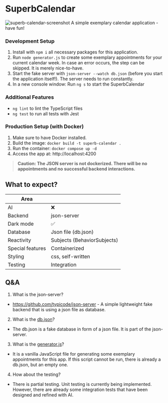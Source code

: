 # SuperbCalendar

![superb-calendar-screenshot](https://github.com/user-attachments/assets/e741daed-c2ff-4f88-894b-f990c1f82473)
A simple exemplary calendar application - have fun!

### Development Setup

1. Install with `npm i` all necessary packages for this application.
2. Run `node generator.js` to create some exemplary appointments for your current calendar week. In case an error occurs, the step can be skipped. It is merely nice-to-have.
3. Start the fake server with `json-server --watch db.json` (before you start the application itself!). The server needs to run constantly.
4. In a new console window: Run `ng s` to start the SuperbCalendar

### Additional Features

- `ng lint` to lint the TypeScript files
- `ng test` to run all tests with Jest

### Production Setup (with Docker)

1. Make sure to have Docker installed.
2. Build the image: `docker build -t superb-calendar .`
3. Run the container: `docker compose up -d`
4. Access the app at: http://localhost:4200

> **Caution: The JSON server is not dockerized. There will be no appointments and no successful backend interactions.**

## What to expect?

| Area             |                             |
|------------------|-----------------------------|
| AI               | ❌                           | 
| Backend          | json-server                 | 
| Dark mode        | ✅                           |
| Database         | Json file (db.json)         |
| Reactivity       | Subjects (BehaviorSubjects) |
| Special features | Containerized               |
| Styling          | css, self-written           |
| Testing          | Integration                 |

## Q&A

1. What is the json-server?

- https://github.com/typicode/json-server - A simple lightweight fake backend that is using a json file as database.

2. What is the [db.json](db.json)?

- The db.json is a fake database in form of a json file. It is part of the json-server.

3. What is the [generator.js](generator.js)?

- It is a vanilla JavaScript file for generating some exemplary appointments for this app. If this script cannot be run, there is already a db.json, but an empty one.

4. How about the testing?

- There is partial testing. Unit testing is currently being implemented. However, there are already some integration tests that have been designed and refined with AI.
